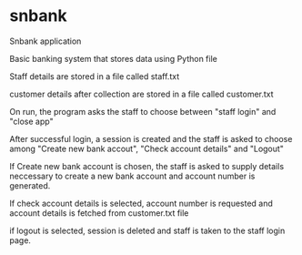 # snbank
Snbank application


Basic banking system that stores data using Python file


Staff details are stored in a file called staff.txt


customer details after collection are stored in a file called customer.txt


On run, the program asks the staff to choose between "staff login" and "close app"


After successful login, a session is created and the staff is asked to choose among "Create new bank accout", "Check account details" and "Logout"



If Create new bank account is chosen, the staff is asked to supply details neccessary to create a new bank account and account number is generated.


If check account details is selected, account number is requested and account details is fetched from customer.txt file


if logout is selected, session is deleted and staff is taken to the staff login page.

